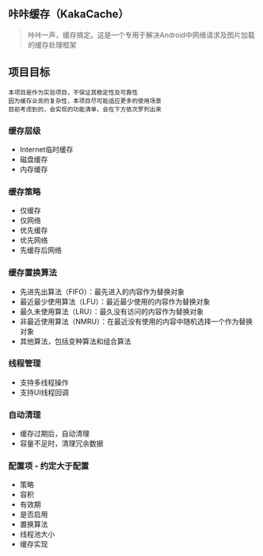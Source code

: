 ## 咔咔缓存（KakaCache）
> 咔咔一声，缓存搞定。这是一个专用于解决Android中网络请求及图片加载的缓存处理框架

## 项目目标
    本项目是作为实验项目，不保证其稳定性及可靠性
    因为缓存业务的复杂性，本项目尽可能适应更多的使用场景
    目前考虑到的，会实现的功能清单，会在下方依次罗列出来

### 缓存层级
- Internet临时缓存
- 磁盘缓存
- 内存缓存

### 缓存策略
- 仅缓存
- 仅网络
- 优先缓存
- 优先网络
- 先缓存后网络

### 缓存置换算法
- 先进先出算法（FIFO）：最先进入的内容作为替换对象
- 最近最少使用算法（LFU）：最近最少使用的内容作为替换对象
- 最久未使用算法（LRU）：最久没有访问的内容作为替换对象
- 非最近使用算法（NMRU）：在最近没有使用的内容中随机选择一个作为替换对象
- 其他算法，包括变种算法和组合算法

### 线程管理
- 支持多线程操作
- 支持UI线程回调

### 自动清理
- 缓存过期后，自动清理
- 容量不足时，清理冗余数据

### 配置项 - 约定大于配置
- 策略
- 容积
- 有效期
- 是否启用
- 置换算法
- 线程池大小
- 缓存实现

